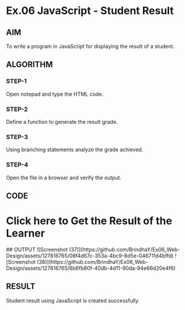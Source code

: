 # Ex.06 JavaScript - Student Result
## AIM
  To write a program in JavaScript for displaying the result of a student.

## ALGORITHM
### STEP-1
  Open notepad and type the HTML code.

### STEP-2
  Define a function to generate the result grade.

### STEP-3
  Using branching statements analyze the grade achieved.

### STEP-4
  Open the file in a browser and verify the output.
  
## CODE
<html>
<head> 
<title>Display the Results of the Learners</title> 
<script type="text/javascript"> 
function student()
{
var mark1, mark2, mark3, total,percentage; 
mark1=parseInt(prompt("Enter Subject-1 Marks"));
mark2=parseInt(prompt ("Enter Subject-2 Marks"));
mark3=parseInt(prompt("Enter Subject-3 Marks")); 
total-mark1+mark2+mark3;
percentage=total/3;
if((percentage>=91)&&(percentage<=100))
{
alert("O Grade");
}
else if((percentage>-81)&&(percentagec98))
{
alert("A+ Grade");
}
else if((percentage>=71)&&(percentage<=88))
{
alert("A Grade");
}
else if((percentage>=61)&&(percentage<=78))
{
alert("B+ Grade");
}
else if((percentage>-51)&&(percentage-68))
{
alert("B Grade");
}
else
{
alert("RA Grade");
}
}
</script>
</head>
<body>
<h1 onclick="student()">
Click here to Get the Result of the Learner
</h1>
</body>
</html>
## OUTPUT
![Screenshot (37)](https://github.com/BrindhaY/Ex06_Web-Design/assets/127816765/08f4d67c-353a-4bc9-8d5e-046711d4bffd)
![Screenshot (38)](https://github.com/BrindhaY/Ex06_Web-Design/assets/127816765/6b6fb80f-40db-4d11-90da-94e66d20e4f6)


## RESULT
  Student result using JavaScript is created successfully.
